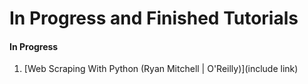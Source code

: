# In Progress and Finished Tutorials

#### In Progress
1. [Web Scraping With Python (Ryan Mitchell | O'Reilly)](include link)
